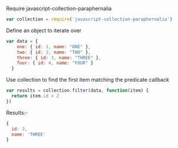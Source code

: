 Require javascript-collection-paraphernalia

``` javascript    
var collection = require('javascript-collection-paraphernalia')
```
    
Define an object to iterate over    
    
``` javascript
var data = {
    one: { id: 1, name: "ONE" },
    two: { id: 2, name: "TWO" },
    three: { id: 3, name: "THREE" },
    four: { id: 4, name: "FOUR" }
  }
```  
    
Use collection to find the first item matching the predicate callback  
    
``` javascript
var results = collection.filter(data, function(item) {
  return item.id > 2
})
```

Results:-

``` javascript
{ 
  id: 3, 
  name: 'THREE' 
}
```
